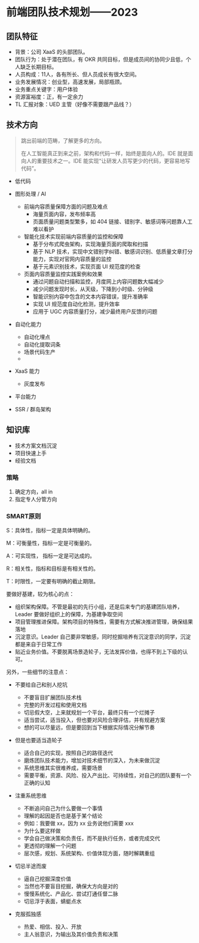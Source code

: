 # 前端团队技术规划——2023



## 团队特征

- 背景：公司 XaaS 的头部团队。
- 团队行为：处于潜在团队，有 OKR 共同目标，但是成员间的协同少且低，个人缺乏长期目标。
- 人员构成：11人，各有所长、但人员成长有很大空间。
- 业务发展情况：创业型，高速发展，局部瓶颈。
- 业务重点关键字：用户体验
- 资源富裕度：正，有一定余力
- TL 汇报对象：UED 主管（好像不需要跟产品线？）

## 技术方向

> 跳出前端的范畴，了解更多的方向。
>
> 在人工智能真正到来之前，架构和代码一样，始终是面向人的。IDE 就是面向人的重要技术之一。IDE 能实现“让研发人员写更少的代码，更容易地写代码”。

- 低代码
- 图形处理 / AI
  - 前端内容质量保障方面的问题及难点
    - 海量页面内容，发布频率高
    - 页面质量问题类型繁多，如 404 链接、错别字、敏感词等问题靠人工难以看护
  - 智能化技术实现前端内容质量的监控和保障
    - 基于分布式爬虫架构，实现海量页面的爬取和扫描
    - 基于 NLP 技术，实现中文错别字纠错、敏感词识别、低质量文章打分能力，实现对官网内容质量的监控
    - 基于元素识别技术，实现页面 UI 规范度的检查
  - 页面内容质量监控实践案例和效果
    - 通过问题自动扫描和监控，月度网上内容问题数大幅减少
    - 减少问题发现时长，从天级，下降到小时级、分钟级
    - 智能识别内容中包含的文本内容错误，提升准确率
    - 实现 UI 规范度自动化检测，提升效率
    - 应用于 UGC 内容质量打分，减少最终用户反馈的问题
- 自动化能力
  - 自动化埋点
  - 自动化提取词条
  - 场景代码生产
  - 
- XaaS 能力
  - 灰度发布

- 平台能力
- SSR / 群岛架构

## 知识库

- 技术方案文档沉淀
- 项目快速上手
- 经验文档

### 策略

1. 确定方向，all in 
2. 指定专人分管方向

### SMART原则

S：具体性，指标一定是具体明确的。

M：可衡量性，指标一定是可衡量的。

A：可实现性， 指标一定是可达成的。

R：相关性，指标和目标是有相关性的。

T：时限性，一定要有明确的截止期限。



要做好基建，较为核心的点：

- 组织架构保障。不管是最初的先行小组，还是后来专门的基建团队培养，Leader 要做好组织上的保障，为基建争取空间
- 项目管理推进保障。架构项目的特殊性，需要有方式解决推进管理，确保结果落地
- 沉淀意识。Leader 自己要非常敏感，同时挖掘培养有沉淀意识的同学，沉淀都是来自于日常工作
- 贴近业务价值。不要脱离场景造轮子，无法发挥价值，也得不到上下级的认可。

另外，一些细节的注意点：

- 不要给自己和别人挖坑

  - 不要盲目扩展团队技术栈
  - 完整的开发过程和使用文档
  - 切忌假大空，上来就规划一个平台，最终只有一个烂摊子
  - 适当尝试，适当投入，但也要对风险合理评估，并有规避方案
  - 想的可以尽量远，但是要回到当下根据实际情况分解节奏

- 但是也要适当造轮子

  - 适合自己的实现，按照自己的路径迭代
  - 磨炼团队技术能力，增加对技术细节的深入，为未来做沉淀
  - 系统思维其实很难养成，需要场景
  - 需要平衡，资源、风险、投入产出比、可持续性，对自己的团队要有一个正确的认知

- 注重系统思维

  - 不断追问自己为什么要做一个事情
  - 理解的起因是否也是基于某个结论
  - 例如：我要做 xx，因为 xx 业务说他们需要 xxx
  - 为什么要这样做
  - 学会自己做决策和负责任，而不是执行任务，或者完成交代
  - 更透彻的理解一个问题
  - 层次感，规划、系统架构、价值体现方面，随时解耦重组

- 切忌半途而废

  - 逼自己挖掘深度价值
  - 当然也不要盲目挖掘，确保大方向是对的
  - 慢慢系统化、产品化、尝试打通任督二脉
  - 切忌浮于表面，蜻蜓点水

- 克服孤独感

  - 热爱、相信、投入、开放
  - 主人翁意识，为输出及其价值负责和决策